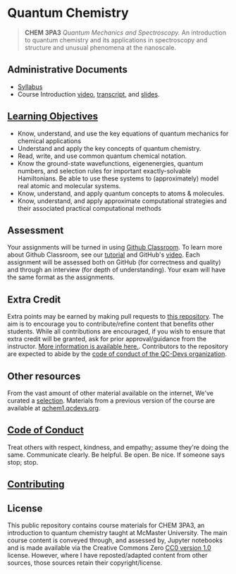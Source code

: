 # Quantum Chemistry

> **CHEM 3PA3** *Quantum Mechanics and Spectroscopy.* An introduction to quantum chemistry and its applications in spectroscopy and structure and unusual phenomena at the nanoscale. 

## Administrative Documents

- [Syllabus](documents/syllabus.pdf?raw=true)
- Course Introduction [video](), [transcript](), and [slides]().

## [Learning Objectives](documents/objectives.md)
- Know, understand, and use the key equations of quantum mechanics for chemical applications
- Understand and apply the key concepts of quantum chemistry.
- Read, write, and use common quantum chemical notation.
- Know the ground-state wavefunctions, eigenenergies, quantum numbers, and selection rules for important exactly-solvable Hamiltonians. Be able to use these systems to (approximately) model real atomic and molecular systems.
- Know, understand, and apply quantum concepts to atoms & molecules.
- Know, understand, and apply approximate computational strategies and their associated practical computational methods

## Assessment
Your assignments will be turned in using [Github Classroom](https://classroom.github.com/). To learn more about Github Classroom, see our [tutorial](ipynb/Tutorial_0.ipynb) and GitHub's [video](https://githubuniverse.com/content-library/github-classroom-101/). Each assignment will be assessed both on GitHub (for correctness and quality) and through an interview (for depth of understanding). Your exam will have the same format as the assignments.

## Extra Credit

Extra points may be earned by making pull requests to [this repository](https://github.com/QC-Edu/IntroQM2022). The aim is to encourage you to contribute/refine content that benefits other students. While all contributions are encouraged, if you wish to ensure that extra credit will be granted, ask for prior approval/guidance from the instructor. [More information is available here.](extracredit/overview.md). Contributors to the repository are expected to abide by the [code of conduct of the QC-Devs organization](https://qcdevs.org/guidelines/). 

## Other resources

From the vast amount of other material available on the internet, We've curated a [selection](documents/refs.md). Materials from a previous version of the course are available at [qchem1.qcdevs.org](https://qchem1.qcdevs.org/). 

## [Code of Conduct](https://qcdevs.org/guidelines/QCDevsCodeOfConduct/)

Treat others with respect, kindness, and empathy; assume they're doing the same. Communicate clearly. Be helpful. Be open. Be nice. If someone says stop; stop.

## [Contributing](contributing.md)

## License

This public repository contains course materials for CHEM 3PA3, an introduction to quantum chemistry taught at McMaster University. The main course content is conveyed through, and assessed by, Jupyter notebooks and is made available via the Creative Commons Zero [CC0 version 1.0](LICENSE) license. However, where I have reposted/adapted content from other sources, those sources retain their copyright/license.
